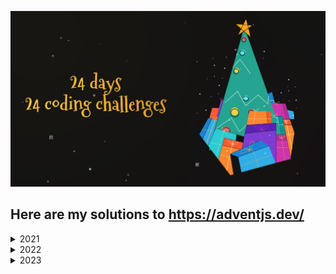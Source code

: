 ![Alt text](./assets/adventJS.png)

## Here are my solutions to https://adventjs.dev/

<details>
<summary>2021</summary>

| #   | Challenge                                    | Source                                                  |
| --- | -------------------------------------------- | ------------------------------------------------------- |
| 1   | _[](./src/2021/Challenge%20%231/readme.md)_  | **[_Solution_](./src/2021/Challenge%20%231/index.js)**  |
| 2   | _[](./src/2021/Challenge%20%232/readme.md)_  | **[_Solution_](./src/2021/Challenge%20%232/index.js)**  |
| 3   | _[](./src/2021/Challenge%20%233/readme.md)_  | **[_Solution_](./src/2021/Challenge%20%233/index.js)**  |
| 4   | _[](./src/2021/Challenge%20%234/readme.md)_  | **[_Solution_](./src/2021/Challenge%20%234/index.js)**  |
| 5   | _[](./src/2021/Challenge%20%235/readme.md)_  | **[_Solution_](./src/2021/Challenge%20%235/index.js)**  |
| 6   | _[](./src/2021/Challenge%20%236/readme.md)_  | **[_Solution_](./src/2021/Challenge%20%236/index.js)**  |
| 7   | _[](./src/2021/Challenge%20%237/readme.md)_  | **[_Solution_](./src/2021/Challenge%20%237/index.js)**  |
| 8   | _[](./src/2021/Challenge%20%238/readme.md)_  | **[_Solution_](./src/2021/Challenge%20%238/index.js)**  |
| 9   | _[](./src/2021/Challenge%20%239/readme.md)_  | **[_Solution_](./src/2021/Challenge%20%239/index.js)**  |
| 10  | _[](./src/2021/Challenge%20%2310/readme.md)_ | **[_Solution_](./src/2021/Challenge%20%2310/index.js)** |
| 11  | _[](./src/2021/Challenge%20%2311/readme.md)_ | **[_Solution_](./src/2021/Challenge%20%2311/index.js)** |
| 12  | _[](./src/2021/Challenge%20%2312/readme.md)_ | **[_Solution_](./src/2021/Challenge%20%2312/index.js)** |
| 13  | _[](./src/2021/Challenge%20%2313/readme.md)_ | **[_Solution_](./src/2021/Challenge%20%2313/index.js)** |
| 14  | _[](./src/2021/Challenge%20%2314/readme.md)_ | **[_Solution_](./src/2021/Challenge%20%2314/index.js)** |
| 15  | _[](./src/2021/Challenge%20%2315/readme.md)_ | **[_Solution_](./src/2021/Challenge%20%2315/index.js)** |
| 16  | _[](./src/2021/Challenge%20%2316/readme.md)_ | **[_Solution_](./src/2021/Challenge%20%2316/index.js)** |
| 17  | _[](./src/2021/Challenge%20%2317/readme.md)_ | **[_Solution_](./src/2021/Challenge%20%2317/index.js)** |
| 18  | _[](./src/2021/Challenge%20%2318/readme.md)_ | **[_Solution_](./src/2021/Challenge%20%2318/index.js)** |
| 19  | _[](./src/2021/Challenge%20%2319/readme.md)_ | **[_Solution_](./src/2021/Challenge%20%2319/index.js)** |
| 20  | _[](./src/2021/Challenge%20%2320/readme.md)_ | **[_Solution_](./src/2021/Challenge%20%2320/index.js)** |
| 21  | _[](./src/2021/Challenge%20%2321/readme.md)_ | **[_Solution_](./src/2021/Challenge%20%2321/index.js)** |
| 22  | _[](./src/2021/Challenge%20%2322/readme.md)_ | **[_Solution_](./src/2021/Challenge%20%2322/index.js)** |
| 23  | _[](./src/2021/Challenge%20%2323/readme.md)_ | **[_Solution_](./src/2021/Challenge%20%2323/index.js)** |
| 24  | _[](./src/2021/Challenge%20%2324/readme.md)_ | **[_Solution_](./src/2021/Challenge%20%2324/index.js)** |

</details>

<details>
<summary>2022</summary>

| #   | Challenge                                                                           | Source                                                  |
| --- | ----------------------------------------------------------------------------------- | ------------------------------------------------------- |
| 1   | _[Automating Christmas gift wrapping!](./src/2022/Challenge%20%231/readme.md)_      | **[_Solution_](./src/2022/Challenge%20%231/index.js)**  |
| 2   | _[Nobody wants to do extra hours at work](./src/2022/Challenge%20%232/readme.md)_   | **[_Solution_](./src/2022/Challenge%20%232/index.js)**  |
| 3   | _[How many packs of gifts can Santa carry?](./src/2022/Challenge%20%233/readme.md)_ | **[_Solution_](./src/2022/Challenge%20%233/index.js)**  |
| 4   | _[Box inside a box and another...](./src/2022/Challenge%20%234/readme.md)_          | **[_Solution_](./src/2022/Challenge%20%234/index.js)**  |
| 5   | _[Optimizing Santa's trips](./src/2022/Challenge%20%235/readme.md)_                 | **[_Solution_](./src/2022/Challenge%20%235/index.js)**  |
| 6   | _[Creating xmas decorations](./src/2022/Challenge%20%236/readme.md)_                | **[_Solution_](./src/2022/Challenge%20%236/index.js)**  |
| 7   | _[Doing gifts inventory](./src/2022/Challenge%20%237/readme.md)_                    | **[_Solution_](./src/2022/Challenge%20%237/index.js)**  |
| 8   | _[We need a mechanic!](./src/2022/Challenge%20%238/readme.md)_                      | **[_Solution_](./src/2022/Challenge%20%238/index.js)**  |
| 9   | _[Crazy Xmas lights](./src/2022/Challenge%20%239/readme.md)_                        | **[_Solution_](./src/2022/Challenge%20%239/index.js)**  |
| 10  | _[The Santa Claus sleigh jump](./src/2022/Challenge%20%2310/readme.md)_             | **[_Solution_](./src/2022/Challenge%20%2310/index.js)** |
| 11  | _[](./src/2022/Challenge%20%2311/readme.md)_                                        | **[_Solution_](./src/2022/Challenge%20%2311/index.js)** |
| 12  | _[](./src/2022/Challenge%20%2312/readme.md)_                                        | **[_Solution_](./src/2022/Challenge%20%2312/index.js)** |
| 13  | _[](./src/2022/Challenge%20%2313/readme.md)_                                        | **[_Solution_](./src/2022/Challenge%20%2313/index.js)** |
| 14  | _[](./src/2022/Challenge%20%2314/readme.md)_                                        | **[_Solution_](./src/2022/Challenge%20%2314/index.js)** |
| 15  | _[](./src/2022/Challenge%20%2315/readme.md)_                                        | **[_Solution_](./src/2022/Challenge%20%2315/index.js)** |
| 16  | _[](./src/2022/Challenge%20%2316/readme.md)_                                        | **[_Solution_](./src/2022/Challenge%20%2316/index.js)** |
| 17  | _[](./src/2022/Challenge%20%2317/readme.md)_                                        | **[_Solution_](./src/2022/Challenge%20%2317/index.js)** |
| 18  | _[](./src/2022/Challenge%20%2318/readme.md)_                                        | **[_Solution_](./src/2022/Challenge%20%2318/index.js)** |
| 19  | _[](./src/2022/Challenge%20%2319/readme.md)_                                        | **[_Solution_](./src/2022/Challenge%20%2319/index.js)** |
| 20  | _[](./src/2022/Challenge%20%2320/readme.md)_                                        | **[_Solution_](./src/2022/Challenge%20%2320/index.js)** |
| 21  | _[](./src/2022/Challenge%20%2321/readme.md)_                                        | **[_Solution_](./src/2022/Challenge%20%2321/index.js)** |
| 22  | _[](./src/2022/Challenge%20%2322/readme.md)_                                        | **[_Solution_](./src/2022/Challenge%20%2322/index.js)** |
| 23  | _[](./src/2022/Challenge%20%2323/readme.md)_                                        | **[_Solution_](./src/2022/Challenge%20%2323/index.js)** |
| 24  | _[](./src/2022/Challenge%20%2324/readme.md)_                                        | **[_Solution_](./src/2022/Challenge%20%2324/index.js)** |

</details>

<details>
<summary>2023</summary>

| #   | Challenge                                                                       | Source                                                  |
| --- | ------------------------------------------------------------------------------- | ------------------------------------------------------- |
| 1   | _[🎁 First gift repeated](./src/2023/Challenge%20%231/readme.md)_               | **[_Solution_](./src/2023/Challenge%20%231/index.js)**  |
| 2   | _[🏭 We start the factory](./src/2023/Challenge%20%232/readme.md)_              | **[_Solution_](./src/2023/Challenge%20%232/index.js)**  |
| 3   | _[😏 The naughty elf](./src/2023/Challenge%20%233/readme.md)_                   | **[_Solution_](./src/2023/Challenge%20%233/index.js)**  |
| 4   | _[😵‍💫 Turn the parentheses around](./src/2023/Challenge%20%234/readme.md)_       | **[_Solution_](./src/2023/Challenge%20%234/index.js)**  |
| 5   | _[🛷 Santa'a CyberTruck](./src/2023/Challenge%20%235/readme.md)_                | **[_Solution_](./src/2023/Challenge%20%235/index.js)**  |
| 6   | _[🦌 The reindeer on trial](./src/2023/Challenge%20%236/readme.md)_             | **[_Solution_](./src/2023/Challenge%20%236/index.js)**  |
| 7   | _[📦 The 3D boxes](./src/2023/Challenge%20%237/readme.md)_                      | **[_Solution_](./src/2023/Challenge%20%237/index.js)**  |
| 8   | _[🏬 Sorting the warehouse](./src/2023/Challenge%20%238/readme.md)_             | **[_Solution_](./src/2023/Challenge%20%238/index.js)**  |
| 9   | _[🚦 Switch the lights](./src/2023/Challenge%20%239/readme.md)_                 | **[_Solution_](./src/2023/Challenge%20%239/index.js)**  |
| 10  | _[🎄 Create your own Christmas tree](./src/2023/Challenge%20%2310/readme.md)_   | **[_Solution_](./src/2023/Challenge%20%2310/index.js)** |
| 11  | _[📖 The studious elves](./src/2023/Challenge%20%2311/readme.md)_               | **[_Solution_](./src/2023/Challenge%20%2311/index.js)** |
| 12  | _[📸 Is it a valid copy?](./src/2023/Challenge%20%2312/readme.md)_              | **[_Solution_](./src/2023/Challenge%20%2312/index.js)** |
| 13  | _[⌚ Calculating the time](./src/2023/Challenge%20%2313/readme.md)_             | **[_Solution_](./src/2023/Challenge%20%2313/index.js)** |
| 14  | _[# Challenge #14: 🚨 Avoid the alarm](./src/2023/Challenge%20%2314/readme.md)_ | **[_Solution_](./src/2023/Challenge%20%2314/index.js)** |
| 15  | _[↔️ Autonomous robot](./src/2023/Challenge%20%2315/readme.md)_                 | **[_Solution_](./src/2023/Challenge%20%2315/index.js)** |
| 16  | _[❌ Friday deployment](./src/2023/Challenge%20%2316/readme.md)_                | **[_Solution_](./src/2023/Challenge%20%2316/index.js)** |
| 17  | _[🛷 Optimizing the rental](./src/2023/Challenge%20%2317/readme.md)_            | **[_Solution_](./src/2023/Challenge%20%2317/index.js)** |
| 18  | _[🔢 The digital clock](./src/2023/Challenge%20%2318/readme.md)_                | **[_Solution_](./src/2023/Challenge%20%2318/index.js)** |
| 19  | _[](./src/2023/Challenge%20%2319/readme.md)_                                    | **[_Solution_](./src/2023/Challenge%20%2319/index.js)** |
| 20  | _[](./src/2023/Challenge%20%2320/readme.md)_                                    | **[_Solution_](./src/2023/Challenge%20%2320/index.js)** |
| 21  | _[](./src/2023/Challenge%20%2321/readme.md)_                                    | **[_Solution_](./src/2023/Challenge%20%2321/index.js)** |
| 22  | _[](./src/2023/Challenge%20%2322/readme.md)_                                    | **[_Solution_](./src/2023/Challenge%20%2322/index.js)** |
| 23  | _[](./src/2023/Challenge%20%2323/readme.md)_                                    | **[_Solution_](./src/2023/Challenge%20%2323/index.js)** |
| 24  | _[](./src/2023/Challenge%20%2324/readme.md)_                                    | **[_Solution_](./src/2023/Challenge%20%2324/index.js)** |

</details>
